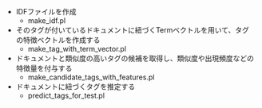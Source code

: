 * IDFファイルを作成
  * make_idf.pl
* そのタグが付いているドキュメントに紐づくTermベクトルを用いて、タグの特徴ベクトルを作成する
  * make_tag_with_term_vector.pl
* ドキュメントと類似度の高いタグの候補を取得し、類似度や出現頻度などの特徴量を付与する
  * make_candidate_tags_with_features.pl
* ドキュメントに紐づくタグを推定する
  * predict_tags_for_test.pl
